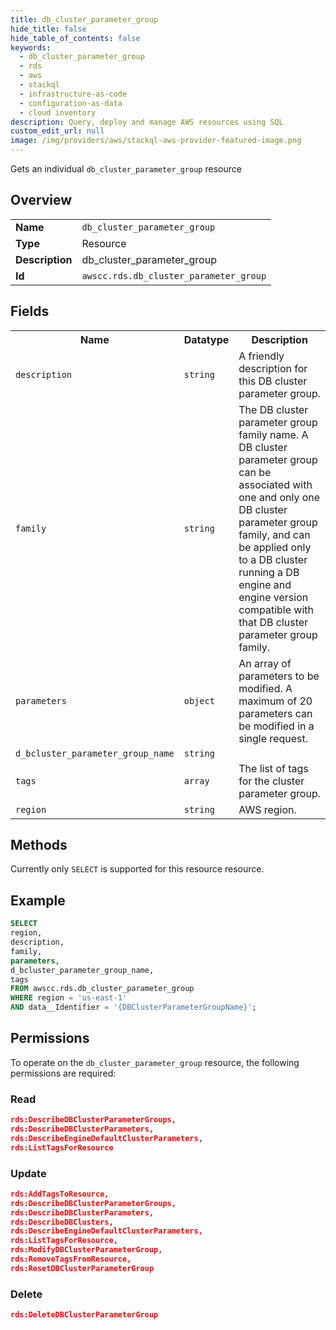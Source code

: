 ```yaml
---
title: db_cluster_parameter_group
hide_title: false
hide_table_of_contents: false
keywords:
  - db_cluster_parameter_group
  - rds
  - aws
  - stackql
  - infrastructure-as-code
  - configuration-as-data
  - cloud inventory
description: Query, deploy and manage AWS resources using SQL
custom_edit_url: null
image: /img/providers/aws/stackql-aws-provider-featured-image.png
---
```

Gets an individual <code>db_cluster_parameter_group</code> resource

## Overview
<table><tbody>
<tr><td><b>Name</b></td><td><code>db_cluster_parameter_group</code></td></tr>
<tr><td><b>Type</b></td><td>Resource</td></tr>
<tr><td><b>Description</b></td><td>db_cluster_parameter_group</td></tr>
<tr><td><b>Id</b></td><td><code>awscc.rds.db_cluster_parameter_group</code></td></tr>
</tbody></table>

## Fields
<table><tbody>
<tr><th>Name</th><th>Datatype</th><th>Description</th></tr>
<tr><td><code>description</code></td><td><code>string</code></td><td>A friendly description for this DB cluster parameter group.</td></tr>
<tr><td><code>family</code></td><td><code>string</code></td><td>The DB cluster parameter group family name. A DB cluster parameter group can be associated with one and only one DB cluster parameter group family, and can be applied only to a DB cluster running a DB engine and engine version compatible with that DB cluster parameter group family.</td></tr>
<tr><td><code>parameters</code></td><td><code>object</code></td><td>An array of parameters to be modified. A maximum of 20 parameters can be modified in a single request.</td></tr>
<tr><td><code>d_bcluster_parameter_group_name</code></td><td><code>string</code></td><td></td></tr>
<tr><td><code>tags</code></td><td><code>array</code></td><td>The list of tags for the cluster parameter group.</td></tr>
<tr><td><code>region</code></td><td><code>string</code></td><td>AWS region.</td></tr>

</tbody></table>

## Methods
Currently only <code>SELECT</code> is supported for this resource resource.

## Example
```sql
SELECT
region,
description,
family,
parameters,
d_bcluster_parameter_group_name,
tags
FROM awscc.rds.db_cluster_parameter_group
WHERE region = 'us-east-1'
AND data__Identifier = '{DBClusterParameterGroupName}';
```

## Permissions

To operate on the <code>db_cluster_parameter_group</code> resource, the following permissions are required:

### Read
```json
rds:DescribeDBClusterParameterGroups,
rds:DescribeDBClusterParameters,
rds:DescribeEngineDefaultClusterParameters,
rds:ListTagsForResource
```

### Update
```json
rds:AddTagsToResource,
rds:DescribeDBClusterParameterGroups,
rds:DescribeDBClusterParameters,
rds:DescribeDBClusters,
rds:DescribeEngineDefaultClusterParameters,
rds:ListTagsForResource,
rds:ModifyDBClusterParameterGroup,
rds:RemoveTagsFromResource,
rds:ResetDBClusterParameterGroup
```

### Delete
```json
rds:DeleteDBClusterParameterGroup
```

